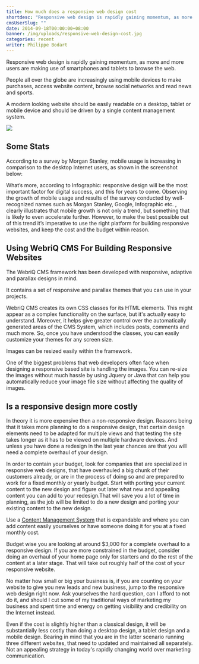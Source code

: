 ```yaml
---
title: How much does a responsive web design cost
shortdesc: "Responsive web design is rapidly gaining momentum, as more and more users are making use of smartphones and tablets to browse the web.  People all over the globe are increasingly using mobile devices to make purchases, access website content, browse social networks and read news and sports."
cmsUserSlug: ""
date: 2014-09-18T00:00:00+08:00
banner: /img/uploads/responsive-web-design-cost.jpg
categories: recent
writer: Philippe Bodart
---
```


<style>
img {max-width:100%;}
</style>

Responsive web design is rapidly gaining momentum, as more and more users are making use of smartphones and tablets to browse the web.

People all over the globe are increasingly using mobile devices to make purchases, access website content, browse social networks and read news and sports.

A modern looking website should be easily readable on a desktop, tablet or mobile device and should be driven by a single content management system.

![](/img/uploads/responsive-web-design.jpg)

## Some Stats

According to a survey by Morgan Stanley, mobile usage is increasing in comparison to the desktop Internet users, as shown in the screenshot below:

What’s more, according to Infographic: responsive design will be the most important factor for digital success, and this for years to come. Observing the growth of mobile usage and results of the survey conducted by well-recognized names such as Morgan Stanley, Google, Infographic etc. , clearly illustrates that mobile growth is not only a trend, but something that is likely to even accelerate further. However, to make the best possible out of this trend it’s imperative to use the right platform for building responsive websites, and keep the cost and the budget within reason.

## Using WebriQ CMS For Building Responsive Websites

The WebriQ CMS framework has been developed with responsive, adaptive and parallax designs in mind.

It contains a set of responsive and parallax themes that you can use in your projects.

WebriQ CMS creates its own CSS classes for its HTML elements. This might appear as a complex functionality on the surface, but it's actually easy to understand. Moreover, it helps give greater control over the automatically generated areas of the CMS System, which includes posts, comments and much more. So, once you have understood the classes, you can easily customize your themes for any screen size.

Images can be resized easily within the framework.

One of the biggest problems that web developers often face when designing a responsive based site is handling the images. You can re-size the images without much hassle by using Jquery or Java that can help you automatically reduce your image file size without affecting the quality of images.

## Is a responsive design more costly

In theory it is more expensive then a non-responsive design. Reasons being that it takes more planning to do a responsive design, that certain design elements need to be adapted for multiple views and that testing the site takes longer as it has to be viewed on multiple hardware devices. And unless you have done a redesign in the last year chances are that you will need a complete overhaul of your design.

In order to contain your budget, look for companies that are specialized in responsive web designs, that have overhauled a big chunk of their customers already, or are in the process of doing so and are prepared to work for a fixed monthly or yearly budget. Start with porting your current content to the new design and figure out later what new and appealing content you can add to your redesign.That will save you a lot of time in planning, as the job will be limited to do a new design and porting your existing content to the new design.

Use a [Content Management System](http://www.webriq.us/) that is expandable and where you can add content easily yourselves or have someone doing it for you at a fixed monthly cost.

Budget wise you are looking at around $3,000 for a complete overhaul to a responsive design. If you are more constrained in the budget, consider doing an overhaul of your home page only for starters and do the rest of the content at a later stage. That will take out roughly half of the cost of your responsive website.

No matter how small or big your business is, if you are counting on your website to give you new leads and new business, jump to the responsive web design right now. Ask yourselves the hard question, can I afford to not do it, and should I cut some of my traditional ways of marketing my business and spent time and energy on getting visibility and credibility on the Internet instead.

Even if the cost is slightly higher than a classical design, it will be substantially less costly than doing a desktop design, a tablet design and a mobile design. Bearing in mind that you are in the latter scenario running three different websites, that need to updated and maintained all separately. Not an appealing strategy in today's rapidly changing world over marketing communication.

  